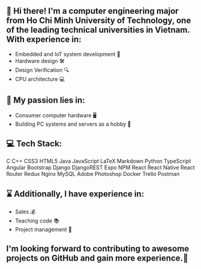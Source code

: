 ## 🤖 Hi there! I'm a computer engineering major from Ho Chi Minh University of Technology, one of the leading technical universities in Vietnam. With experience in:

* Embedded and IoT system development 🔌
* Hardware design 🛠️
* Design Verification 🔍
* CPU architecture 💻

## 📡 My passion lies in:

* Consumer computer hardware 🖥️
* Building PC systems and servers as a hobby 🔧

## 💻 Tech Stack:

C C++ CSS3 HTML5 Java JavaScript LaTeX Markdown Python TypeScript Angular Bootstrap Django DjangoREST Expo NPM React React Native React Router Redux Nginx MySQL Adobe Photoshop Docker Trello Postman

## ⌛️ Additionally, I have experience in:

* Sales 💰
* Teaching code 📚
* Project management 📅

## I'm looking forward to contributing to awesome projects on GitHub and gain more experience.🚀
